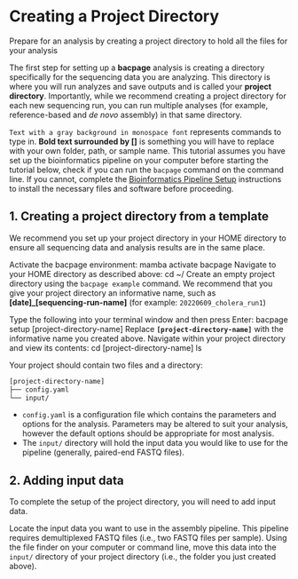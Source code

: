 # Creating a Project Directory
<card-summary >
    Prepare for an analysis by creating a project directory to hold all the files for your analysis
</card-summary>

The first step for setting up a **bacpage** analysis is creating a directory specifically for the sequencing data you 
are analyzing.
This directory is where you will run analyzes and save outputs and is called your **project directory**.
Importantly, while we recommend creating a project directory for each new sequencing run, you can run multiple analyses
 (for example, reference-based and *de novo* assembly) in that same directory.

<procedure title="Important notes for following this tutorial" id="intro-table">
    <step>
        <code>Text with a gray background in monospace font</code> represents commands to type in.
    </step>
    <step>
        <b>Bold text surrounded by []</b> is something you will have to replace with your own folder, path, or sample 
        name.
    </step>
    <step>
        This tutorial assumes you have set up the bioinformatics pipeline on your computer before starting the
        tutorial below, check if you can run the <code>bacpage</code> command on the command line. If you cannot, 
        complete the <a href="Bioinformatics-Pipeline-Setup.md">Bioinformatics Pipeline Setup</a> instructions to  
        install the necessary files and software before proceeding.
    </step>
</procedure>

## 1. Creating a project directory from a template
We recommend you set up your project directory in your HOME directory to ensure all sequencing data and analysis 
results are in the same place.

<procedure type="steps">
    <step>
        Activate the bacpage environment:
        <code-block lang="bash">mamba activate bacpage</code-block>
    </step>
    <step>
        Navigate to your HOME directory as described above:
        <code-block lang="bash" >cd ~/</code-block>
    </step>
    <step>
        Create an empty project directory using the <code>bacpage example</code> command. 
        We recommend that you give your project directory an informative name, such as <b>[date]_[sequencing-run-name]</b>
        (for example: <code>20220609_cholera_run1</code>)
        <p/>Type the following into your terminal window and then press <shortcut>Enter</shortcut>:
        <code-block>bacpage setup [project-directory-name]</code-block>
        <note>Replace <code><b>[project-directory-name]</b></code> with the informative name you created above.</note>
    </step>
    <step>
        Navigate within your project directory and view its contents:
        <code-block lang="bash">
            cd [project-directory-name]
            ls
        </code-block>
    </step>
</procedure>

Your project should contain two files and a directory:
```Bash
[project-directory-name]
├── config.yaml
└── input/
```

* `config.yaml` is a configuration file which contains the parameters and options for the analysis. 
Parameters may be altered to suit your analysis, however the default options should be appropriate for most analysis.
* The `input/` directory will hold the input data you would like to use for the pipeline 
(generally, paired-end FASTQ files).

## 2. Adding input data
To complete the setup of the project directory, you will need to add input data.

<procedure type="steps">
    <step>
        Locate the input data you want to use in the assembly pipeline. 
        This pipeline requires demultiplexed FASTQ files (i.e., two FASTQ files per sample). 
    </step>    
    <step>
        Using the file finder on your computer or command line, move this data into the <code>input/</code> directory of
        your project directory (i.e., the folder you just created above).
    </step>
</procedure>
